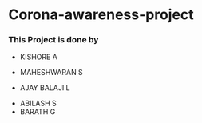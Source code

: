 # Corona-awareness-project
### This Project is done by
  
   - KISHORE A
   + MAHESHWARAN S
   - AJAY BALAJI L
   + ABILASH S
   + BARATH G
     
  
